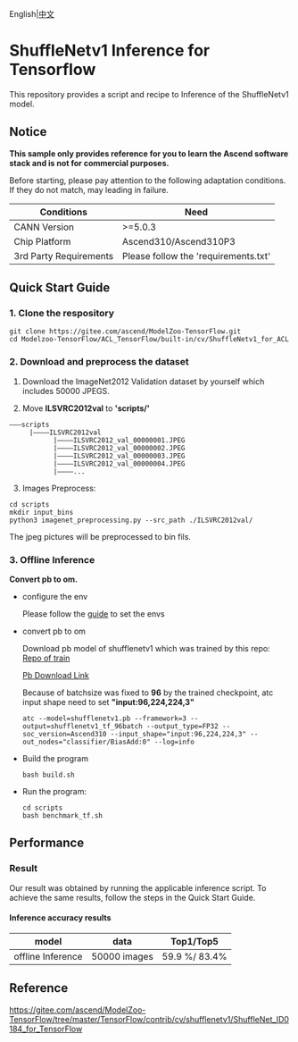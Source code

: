 English|[中文](README.md)

# ShuffleNetv1 Inference for Tensorflow 

This repository provides a script and recipe to Inference of the ShuffleNetv1 model.

## Notice
**This sample only provides reference for you to learn the Ascend software stack and is not for commercial purposes.**

Before starting, please pay attention to the following adaptation conditions. If they do not match, may leading in failure.

| Conditions | Need |
| --- | --- |
| CANN Version | >=5.0.3 |
| Chip Platform| Ascend310/Ascend310P3 |
| 3rd Party Requirements| Please follow the 'requirements.txt' |

## Quick Start Guide

### 1. Clone the respository

```shell
git clone https://gitee.com/ascend/ModelZoo-TensorFlow.git
cd Modelzoo-TensorFlow/ACL_TensorFlow/built-in/cv/ShuffleNetv1_for_ACL
```

### 2. Download and preprocess the dataset

1. Download the ImageNet2012 Validation dataset by yourself which includes 50000 JPEGS.

2. Move **ILSVRC2012val** to **'scripts/'**
```
———scripts
     |————ILSVRC2012val
           |————ILSVRC2012_val_00000001.JPEG
           |————ILSVRC2012_val_00000002.JPEG
           |————ILSVRC2012_val_00000003.JPEG
           |————ILSVRC2012_val_00000004.JPEG
           |————...
```

3. Images Preprocess:
```
cd scripts
mkdir input_bins
python3 imagenet_preprocessing.py --src_path ./ILSVRC2012val/
```
The jpeg pictures will be preprocessed to bin fils.

### 3. Offline Inference

**Convert pb to om.**

- configure the env

  Please follow the [guide](https://gitee.com/ascend/ModelZoo-TensorFlow/wikis/02.%E7%A6%BB%E7%BA%BF%E6%8E%A8%E7%90%86%E6%A1%88%E4%BE%8B/Ascend%E5%B9%B3%E5%8F%B0%E6%8E%A8%E7%90%86%E7%8E%AF%E5%A2%83%E5%8F%98%E9%87%8F%E8%AE%BE%E7%BD%AE?sort_id=6458719) to set the envs

- convert pb to om

  Download pb model of shufflenetv1 which was trained by this repo: [Repo of train](https://gitee.com/ascend/ModelZoo-TensorFlow/tree/master/TensorFlow/contrib/cv/shufflenetv1/ShuffleNet_ID0184_for_TensorFlow)
  
  [Pb Download Link](https://obs-9be7.obs.cn-east-2.myhuaweicloud.com/003_Atc_Models/modelzoo/Official/cv/ShuffleNetv1_for_ACL.zip)

  Because of batchsize was fixed to **96** by the trained checkpoint, atc input shape need to set **"input:96,224,224,3"**
  ```
  atc --model=shufflenetv1.pb --framework=3 --output=shufflenetv1_tf_96batch --output_type=FP32 --soc_version=Ascend310 --input_shape="input:96,224,224,3" --out_nodes="classifier/BiasAdd:0" --log=info
  ```

- Build the program

  ```
  bash build.sh
  ```

- Run the program:

  ```
  cd scripts
  bash benchmark_tf.sh
  ```

## Performance

### Result

Our result was obtained by running the applicable inference script. To achieve the same results, follow the steps in the Quick Start Guide.

#### Inference accuracy results

|       model       | **data**  |    Top1/Top5    |
| :---------------: | :-------: | :-------------: |
| offline Inference | 50000 images | 59.9 %/ 83.4% |


## Reference
https://gitee.com/ascend/ModelZoo-TensorFlow/tree/master/TensorFlow/contrib/cv/shufflenetv1/ShuffleNet_ID0184_for_TensorFlow
